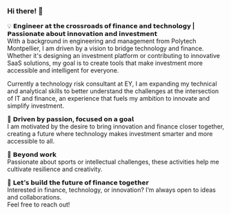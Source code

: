 ### Hi there! 👋

💡 <strong>𝗘𝗻𝗴𝗶𝗻𝗲𝗲𝗿 𝗮𝘁 𝘁𝗵𝗲 𝗰𝗿𝗼𝘀𝘀𝗿𝗼𝗮𝗱𝘀 𝗼𝗳 𝗳𝗶𝗻𝗮𝗻𝗰𝗲 𝗮𝗻𝗱 𝘁𝗲𝗰𝗵𝗻𝗼𝗹𝗼𝗴𝘆 | 𝗣𝗮𝘀𝘀𝗶𝗼𝗻𝗮𝘁𝗲 𝗮𝗯𝗼𝘂𝘁 𝗶𝗻𝗻𝗼𝘃𝗮𝘁𝗶𝗼𝗻 𝗮𝗻𝗱 𝗶𝗻𝘃𝗲𝘀𝘁𝗺𝗲𝗻𝘁</strong>  
With a background in engineering and management from Polytech Montpellier, I am driven by a vision to bridge technology and finance.  
Whether it's designing an investment platform or contributing to innovative SaaS solutions, my goal is to create tools that make investment more accessible and intelligent for everyone.

Currently a technology risk consultant at EY, I am expanding my technical and analytical skills to better understand the challenges at the intersection of IT and finance, an experience that fuels my ambition to innovate and simplify investment.

🌟 <strong>𝗗𝗿𝗶𝘃𝗲𝗻 𝗯𝘆 𝗽𝗮𝘀𝘀𝗶𝗼𝗻, 𝗳𝗼𝗰𝘂𝘀𝗲𝗱 𝗼𝗻 𝗮 𝗴𝗼𝗮𝗹</strong>  
I am motivated by the desire to bring innovation and finance closer together, creating a future where technology makes investment smarter and more accessible to all.

🎯 <strong>𝗕𝗲𝘆𝗼𝗻𝗱 𝘄𝗼𝗿𝗸</strong>  
Passionate about sports or intellectual challenges, these activities help me cultivate resilience and creativity.

🤝 <strong>𝗟𝗲𝘁’𝘀 𝗯𝘂𝗶𝗹𝗱 𝘁𝗵𝗲 𝗳𝘂𝘁𝘂𝗿𝗲 𝗼𝗳 𝗳𝗶𝗻𝗮𝗻𝗰𝗲 𝘁𝗼𝗴𝗲𝘁𝗵𝗲𝗿</strong>  
Interested in finance, technology, or innovation? I’m always open to ideas and collaborations.  
Feel free to reach out!

